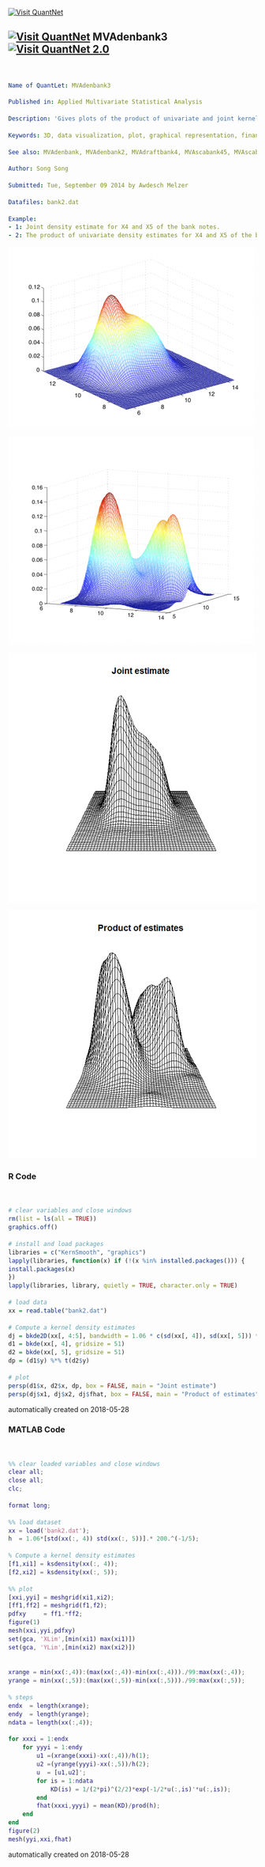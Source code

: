 [<img src="https://github.com/QuantLet/Styleguide-and-FAQ/blob/master/pictures/banner.png" width="888" alt="Visit QuantNet">](http://quantlet.de/)

## [<img src="https://github.com/QuantLet/Styleguide-and-FAQ/blob/master/pictures/qloqo.png" alt="Visit QuantNet">](http://quantlet.de/) **MVAdenbank3** [<img src="https://github.com/QuantLet/Styleguide-and-FAQ/blob/master/pictures/QN2.png" width="60" alt="Visit QuantNet 2.0">](http://quantlet.de/)

```yaml


Name of QuantLet: MVAdenbank3

Published in: Applied Multivariate Statistical Analysis

Description: 'Gives plots of the product of univariate and joint kernel density estimates of variables X4 and X5 of the Swiss bank notes.'

Keywords: 3D, data visualization, plot, graphical representation, financial, density, descriptive, descriptive-statistics, empirical, gaussian, kde, kernel, smoothing, univariate, visualization, joint distribution

See also: MVAdenbank, MVAdenbank2, MVAdraftbank4, MVAscabank45, MVAscabank456, SPMdenepatri, SPMkdeconstruct, SPMkernel

Author: Song Song

Submitted: Tue, September 09 2014 by Awdesch Melzer

Datafiles: bank2.dat

Example: 
- 1: Joint density estimate for X4 and X5 of the bank notes.
- 2: The product of univariate density estimates for X4 and X5 of the bank notes.

```

![Picture1](MVAdenbank31_matlabOLD.png)

![Picture2](MVAdenbank32_matlabOLD.png)

![Picture3](MVAdenbank3_1.png)

![Picture4](MVAdenbank3_2.png)

### R Code
```r


# clear variables and close windows
rm(list = ls(all = TRUE))
graphics.off()

# install and load packages
libraries = c("KernSmooth", "graphics")
lapply(libraries, function(x) if (!(x %in% installed.packages())) {
install.packages(x)
})
lapply(libraries, library, quietly = TRUE, character.only = TRUE)

# load data
xx = read.table("bank2.dat")

# Compute a kernel density estimates
dj = bkde2D(xx[, 4:5], bandwidth = 1.06 * c(sd(xx[, 4]), sd(xx[, 5])) * 200^(-1/5))
d1 = bkde(xx[, 4], gridsize = 51)
d2 = bkde(xx[, 5], gridsize = 51)
dp = (d1$y) %*% t(d2$y)

# plot
persp(d1$x, d2$x, dp, box = FALSE, main = "Joint estimate")
persp(dj$x1, dj$x2, dj$fhat, box = FALSE, main = "Product of estimates")

```

automatically created on 2018-05-28

### MATLAB Code
```matlab


%% clear loaded variables and close windows
clear all;
close all;
clc;

format long;

%% load dataset
xx = load('bank2.dat');
h  = 1.06*[std(xx(:, 4)) std(xx(:, 5))].* 200.^(-1/5);

% Compute a kernel density estimates
[f1,xi1] = ksdensity(xx(:, 4));
[f2,xi2] = ksdensity(xx(:, 5));

%% plot
[xxi,yyi] = meshgrid(xi1,xi2);
[ff1,ff2] = meshgrid(f1,f2);
pdfxy     = ff1.*ff2;
figure(1)
mesh(xxi,yyi,pdfxy)
set(gca, 'XLim',[min(xi1) max(xi1)])
set(gca, 'YLim',[min(xi2) max(xi2)])


xrange = min(xx(:,4)):(max(xx(:,4))-min(xx(:,4)))./99:max(xx(:,4));
yrange = min(xx(:,5)):(max(xx(:,5))-min(xx(:,5)))./99:max(xx(:,5));

% steps
endx  = length(xrange);
endy  = length(yrange);
ndata = length(xx(:,4));

for xxxi = 1:endx
    for yyyi = 1:endy
        u1 =(xrange(xxxi)-xx(:,4))/h(1);
        u2 =(yrange(yyyi)-xx(:,5))/h(2);
        u  = [u1,u2]';
        for is = 1:ndata
            KD(is) = 1/(2*pi)^(2/2)*exp(-1/2*u(:,is)'*u(:,is));
        end
        fhat(xxxi,yyyi) = mean(KD)/prod(h);
    end
end
figure(2)
mesh(yyi,xxi,fhat)

```

automatically created on 2018-05-28